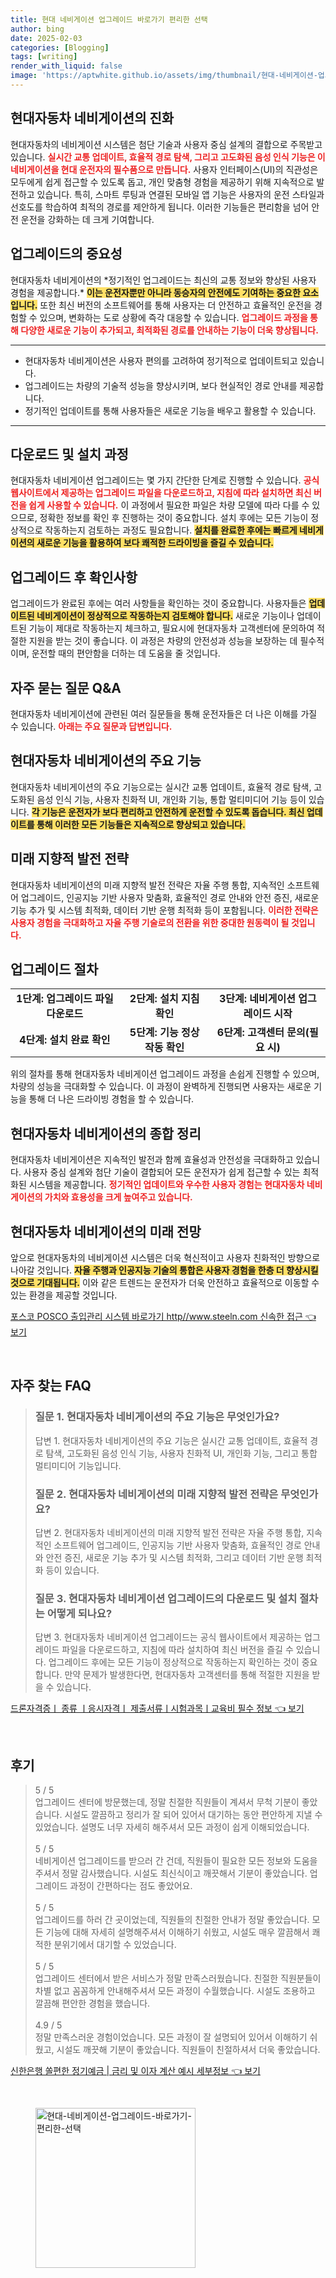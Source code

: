 ```yaml
---
title: 현대 네비게이션 업그레이드 바로가기 편리한 선택
author: bing
date: 2025-02-03
categories: [Blogging]
tags: [writing]
render_with_liquid: false
image: 'https://aptwhite.github.io/assets/img/thumbnail/현대-네비게이션-업그레이드-바로가기-편리한-선택.webp'
---
```



<h2 id='현대자동차_네비게이션_진화'>현대자동차 네비게이션의 진화</h2>

<p>현대자동차의 네비게이션 시스템은 첨단 기술과 사용자 중심 설계의 결합으로 주목받고 있습니다. <b><span style="color: #ee2323;">실시간 교통 업데이트, 효율적 경로 탐색, 그리고 고도화된 음성 인식 기능은 이 네비게이션을 현대 운전자의 필수품으로 만듭니다.</span></b> 사용자 인터페이스(UI)의 직관성은 모두에게 쉽게 접근할 수 있도록 돕고, 개인 맞춤형 경험을 제공하기 위해 지속적으로 발전하고 있습니다. 특히, 스마트 루팅과 연결된 모바일 앱 기능은 사용자의 운전 스타일과 선호도를 학습하여 최적의 경로를 제안하게 됩니다. 이러한 기능들은 편리함을 넘어 안전 운전을 강화하는 데 크게 기여합니다.</p>

<h2 id='업그레이드_중요성'>업그레이드의 중요성</h2>

<p>현대자동차 네비게이션의 *정기적인 업그레이드는 최신의 교통 정보와 향상된 사용자 경험을 제공합니다.* <b><span style="background-color: #ffe066;">이는 운전자뿐만 아니라 동승자의 안전에도 기여하는 중요한 요소입니다.</span></b> 또한 최신 버전의 소프트웨어를 통해 사용자는 더 안전하고 효율적인 운전을 경험할 수 있으며, 변화하는 도로 상황에 즉각 대응할 수 있습니다. <b><span style="color: #ee2323;">업그레이드 과정을 통해 다양한 새로운 기능이 추가되고, 최적화된 경로를 안내하는 기능이 더욱 향상됩니다.</span></b></p>

<hr />

<ul>
    <li>현대자동차 네비게이션은 사용자 편의를 고려하여 정기적으로 업데이트되고 있습니다.</li>
    <li>업그레이드는 차량의 기술적 성능을 향상시키며, 보다 현실적인 경로 안내를 제공합니다.</li>
    <li>정기적인 업데이트를 통해 사용자들은 새로운 기능을 배우고 활용할 수 있습니다.</li>
</ul>

<hr />

<h2 id='다운로드_및_설치'>다운로드 및 설치 과정</h2>

<p>현대자동차 네비게이션 업그레이드는 몇 가지 간단한 단계로 진행할 수 있습니다. <b><span style="color: #ee2323;">공식 웹사이트에서 제공하는 업그레이드 파일을 다운로드하고, 지침에 따라 설치하면 최신 버전을 쉽게 사용할 수 있습니다.</span></b> 이 과정에서 필요한 파일은 차량 모델에 따라 다를 수 있으므로, 정확한 정보를 확인 후 진행하는 것이 중요합니다. 설치 후에는 모든 기능이 정상적으로 작동하는지 검토하는 과정도 필요합니다. <b><span style="background-color: #ffe066;">설치를 완료한 후에는 빠르게 네비게이션의 새로운 기능을 활용하여 보다 쾌적한 드라이빙을 즐길 수 있습니다.</span></b></p>

<h2 id='업그레이드_후_확인사항'>업그레이드 후 확인사항</h2>

<p>업그레이드가 완료된 후에는 여러 사항들을 확인하는 것이 중요합니다. 사용자들은 <b><span style="background-color: #ffe066;">업데이트된 네비게이션이 정상적으로 작동하는지 검토해야 합니다.</span></b> 새로운 기능이나 업데이트된 기능이 제대로 작동하는지 체크하고, 필요시에 현대자동차 고객센터에 문의하여 적절한 지원을 받는 것이 좋습니다. 이 과정은 차량의 안전성과 성능을 보장하는 데 필수적이며, 운전할 때의 편안함을 더하는 데 도움을 줄 것입니다.</p>

<h2 id='자주_묻는_질문'>자주 묻는 질문 Q&A</h2>

<p>현대자동차 네비게이션에 관련된 여러 질문들을 통해 운전자들은 더 나은 이해를 가질 수 있습니다. <b><span style="color: #ee2323;">아래는 주요 질문과 답변입니다.</span></b></p>

<h2 id='주요_기능'>현대자동차 네비게이션의 주요 기능</h2>

<p>현대자동차 네비게이션의 주요 기능으로는 실시간 교통 업데이트, 효율적 경로 탐색, 고도화된 음성 인식 기능, 사용자 친화적 UI, 개인화 기능, 통합 멀티미디어 기능 등이 있습니다. <b><span style="background-color: #ffe066;">각 기능은 운전자가 보다 편리하고 안전하게 운전할 수 있도록 돕습니다. 최신 업데이트를 통해 이러한 모든 기능들은 지속적으로 향상되고 있습니다.</span></b></p>

<h2 id='미래_지향적_발전_전략'>미래 지향적 발전 전략</h2>

<p>현대자동차 네비게이션의 미래 지향적 발전 전략은 자율 주행 통합, 지속적인 소프트웨어 업그레이드, 인공지능 기반 사용자 맞춤화, 효율적인 경로 안내와 안전 증진, 새로운 기능 추가 및 시스템 최적화, 데이터 기반 운행 최적화 등이 포함됩니다. <b><span style="color: #ee2323;">이러한 전략은 사용자 경험을 극대화하고 자율 주행 기술로의 전환을 위한 중대한 원동력이 될 것입니다.</span></b></p>

<h2 id='업그레이드_절차'>업그레이드 절차</h2>

<table>
    <tr>
        <td style="text-align: center; height: 17px;"><b>1단계: 업그레이드 파일 다운로드</b></td>
        <td style="text-align: center; height: 17px;"><b>2단계: 설치 지침 확인</b></td>
        <td style="text-align: center; height: 17px;"><b>3단계: 네비게이션 업그레이드 시작</b></td>
    </tr>
    <tr>
        <td style="text-align: center; height: 17px;"><b>4단계: 설치 완료 확인</b></td>
        <td style="text-align: center; height: 17px;"><b>5단계: 기능 정상 작동 확인</b></td>
        <td style="text-align: center; height: 17px;"><b>6단계: 고객센터 문의(필요 시)</b></td>
    </tr>
</table>

<p>위의 절차를 통해 현대자동차 네비게이션 업그레이드 과정을 손쉽게 진행할 수 있으며, 차량의 성능을 극대화할 수 있습니다. 이 과정이 완벽하게 진행되면 사용자는 새로운 기능을 통해 더 나은 드라이빙 경험을 할 수 있습니다.</p>

<h2 id='종합_정리'>현대자동차 네비게이션의 종합 정리</h2>

<p>현대자동차 네비게이션은 지속적인 발전과 함께 효율성과 안전성을 극대화하고 있습니다. 사용자 중심 설계와 첨단 기술이 결합되어 모든 운전자가 쉽게 접근할 수 있는 최적화된 시스템을 제공합니다. <b><span style="color: #ee2323;">정기적인 업데이트와 우수한 사용자 경험는 현대자동차 네비게이션의 가치와 효용성을 크게 높여주고 있습니다.</span></b></p>

<h2 id='미래_전망'>현대자동차 네비게이션의 미래 전망</h2>

<p>앞으로 현대자동차의 네비게이션 시스템은 더욱 혁신적이고 사용자 친화적인 방향으로 나아갈 것입니다. <b><span style="background-color: #ffe066;">자율 주행과 인공지능 기술의 통합은 사용자 경험을 한층 더 향상시킬 것으로 기대됩니다.</span></b> 이와 같은 트렌드는 운전자가 더욱 안전하고 효율적으로 이동할 수 있는 환경을 제공할 것입니다.</p>


<p><a class="click-button" title="포스코 POSCO 출입관리 시스템 바로가기 http//www.steeln.com 신속한 접근" href="https://aptwhite.github.io/posts/%ED%8F%AC%EC%8A%A4%EC%BD%94-POSCO-%EC%B6%9C%EC%9E%85%EA%B4%80%EB%A6%AC-%EC%8B%9C%EC%8A%A4%ED%85%9C-%EB%B0%94%EB%A1%9C%EA%B0%80%EA%B8%B0-httpwww.steeln.com-%EC%8B%A0%EC%86%8D%ED%95%9C-%EC%A0%91%EA%B7%BC/" rel="dofollow">포스코 POSCO 출입관리 시스템 바로가기 http//www.steeln.com 신속한 접근 👈 보기</a></p><br>
<h2 id='자주_찾는_FAQ'>자주 찾는 FAQ</h2>
<div itemscope="" itemtype="https://schema.org/FAQPage"> 
<blockquote> 
<div itemscope="" itemprop="mainEntity" itemtype="https://schema.org/Question"> 
<h3 itemprop="name">질문 1. 현대자동차 네비게이션의 주요 기능은 무엇인가요?</h3> 
<div itemscope="" itemprop="acceptedAnswer" itemtype="https://schema.org/Answer"> 
<span itemprop="text"> 
<p>답변 1. 현대자동차 네비게이션의 주요 기능은 실시간 교통 업데이트, 효율적 경로 탐색, 고도화된 음성 인식 기능, 사용자 친화적 UI, 개인화 기능, 그리고 통합 멀티미디어 기능입니다.</p> 
</span> 
</div> 
</div> 
<div itemscope="" itemprop="mainEntity" itemtype="https://schema.org/Question"> 
<h3 itemprop="name">질문 2. 현대자동차 네비게이션의 미래 지향적 발전 전략은 무엇인가요?</h3> 
<div itemscope="" itemprop="acceptedAnswer" itemtype="https://schema.org/Answer"> 
<span itemprop="text"> 
<p>답변 2. 현대자동차 네비게이션의 미래 지향적 발전 전략은 자율 주행 통합, 지속적인 소프트웨어 업그레이드, 인공지능 기반 사용자 맞춤화, 효율적인 경로 안내와 안전 증진, 새로운 기능 추가 및 시스템 최적화, 그리고 데이터 기반 운행 최적화 등이 있습니다.</p> 
</span> 
</div> 
</div> 
<div itemscope="" itemprop="mainEntity" itemtype="https://schema.org/Question"> 
<h3 itemprop="name">질문 3. 현대자동차 네비게이션 업그레이드의 다운로드 및 설치 절차는 어떻게 되나요?</h3> 
<div itemscope="" itemprop="acceptedAnswer" itemtype="https://schema.org/Answer"> 
<span itemprop="text"> 
<p>답변 3. 현대자동차 네비게이션 업그레이드는 공식 웹사이트에서 제공하는 업그레이드 파일을 다운로드하고, 지침에 따라 설치하여 최신 버전을 즐길 수 있습니다. 업그레이드 후에는 모든 기능이 정상적으로 작동하는지 확인하는 것이 중요합니다. 만약 문제가 발생한다면, 현대자동차 고객센터를 통해 적절한 지원을 받을 수 있습니다.</p> 
</span> 
</div> 
</div> 
</blockquote> 
</div>
<p><a class="click-button" title="드론자격증ㅣ 종류 ㅣ응시자격ㅣ 제출서류ㅣ시험과목ㅣ교육비 필수 정보" href="https://aptwhite.github.io/posts/%EB%93%9C%EB%A1%A0%EC%9E%90%EA%B2%A9%EC%A6%9D%E3%85%A3-%EC%A2%85%EB%A5%98-%E3%85%A3%EC%9D%91%EC%8B%9C%EC%9E%90%EA%B2%A9%E3%85%A3-%EC%A0%9C%EC%B6%9C%EC%84%9C%EB%A5%98%E3%85%A3%EC%8B%9C%ED%97%98%EA%B3%BC%EB%AA%A9%E3%85%A3%EA%B5%90%EC%9C%A1%EB%B9%84-%ED%95%84%EC%88%98-%EC%A0%95%EB%B3%B4/" rel="dofollow">드론자격증ㅣ 종류 ㅣ응시자격ㅣ 제출서류ㅣ시험과목ㅣ교육비 필수 정보 👈 보기</a></p><br>
<h2 id='후기'>후기</h2>
<div itemscope itemtype="https://schema.org/Product">
  <blockquote>
  <div itemprop="review" itemscope itemtype="https://schema.org/Review">
      <div itemprop="reviewRating" itemscope itemtype="https://schema.org/Rating"> <span itemprop="ratingValue">5</span> / <span itemprop="bestRating">5</span> </div>
      <span itemprop="reviewBody">업그레이드 센터에 방문했는데, 정말 친절한 직원들이 계셔서 무척 기분이 좋았습니다. 시설도 깔끔하고 정리가 잘 되어 있어서 대기하는 동안 편안하게 지낼 수 있었습니다. 설명도 너무 자세히 해주셔서 모든 과정이 쉽게 이해되었습니다.</span>
  </div>
  <br>
  <div itemprop="review" itemscope itemtype="https://schema.org/Review">
      <div itemprop="reviewRating" itemscope itemtype="https://schema.org/Rating"> <span itemprop="ratingValue">5</span> / <span itemprop="bestRating">5</span> </div>
      <span itemprop="reviewBody">네비게이션 업그레이드를 받으러 간 건데, 직원들이 필요한 모든 정보와 도움을 주셔서 정말 감사했습니다. 시설도 최신식이고 깨끗해서 기분이 좋았습니다. 업그레이드 과정이 간편하다는 점도 좋았어요.</span>
  </div>
  <br>
  <div itemprop="review" itemscope itemtype="https://schema.org/Review">
      <div itemprop="reviewRating" itemscope itemtype="https://schema.org/Rating"> <span itemprop="ratingValue">5</span> / <span itemprop="bestRating">5</span> </div>
      <span itemprop="reviewBody">업그레이드를 하러 간 곳이었는데, 직원들의 친절한 안내가 정말 좋았습니다. 모든 기능에 대해 자세히 설명해주셔서 이해하기 쉬웠고, 시설도 매우 깔끔해서 쾌적한 분위기에서 대기할 수 있었습니다.</span>
  </div>
  <br>
  <div itemprop="review" itemscope itemtype="https://schema.org/Review">
      <div itemprop="reviewRating" itemscope itemtype="https://schema.org/Rating"> <span itemprop="ratingValue">5</span> / <span itemprop="bestRating">5</span> </div>
      <span itemprop="reviewBody">업그레이드 센터에서 받은 서비스가 정말 만족스러웠습니다. 친절한 직원분들이 차별 없고 꼼꼼하게 안내해주셔서 모든 과정이 수월했습니다. 시설도 조용하고 깔끔해 편안한 경험을 했습니다.</span>
  </div>
  <br>
  <div itemprop="review" itemscope itemtype="https://schema.org/Review">
      <div itemprop="reviewRating" itemscope itemtype="https://schema.org/Rating"> <span itemprop="ratingValue">4.9</span> / <span itemprop="bestRating">5</span> </div>
      <span itemprop="reviewBody">정말 만족스러운 경험이었습니다. 모든 과정이 잘 설명되어 있어서 이해하기 쉬웠고, 시설도 깨끗해 기분이 좋았습니다. 직원들이 친절하셔서 더욱 좋았습니다.</span>
  </div>
  </blockquote>
</div>
<p><a class="click-button" title="신한은행 쏠편한 정기예금 | 금리 및 이자 계산 예시 세부정보" href="https://aptwhite.github.io/posts/%EC%8B%A0%ED%95%9C%EC%9D%80%ED%96%89-%EC%8F%A0%ED%8E%B8%ED%95%9C-%EC%A0%95%EA%B8%B0%EC%98%88%EA%B8%88-%EA%B8%88%EB%A6%AC-%EB%B0%8F-%EC%9D%B4%EC%9E%90-%EA%B3%84%EC%82%B0-%EC%98%88%EC%8B%9C-%EC%84%B8%EB%B6%80%EC%A0%95%EB%B3%B4/" rel="dofollow">신한은행 쏠편한 정기예금 | 금리 및 이자 계산 예시 세부정보 👈 보기</a></p><br>
<figure class="image"><img src="https://aptwhite.github.io/assets/img/thumbnail/현대-네비게이션-업그레이드-바로가기-편리한-선택.webp" alt="현대-네비게이션-업그레이드-바로가기-편리한-선택" width="256" height="256"></figure>
